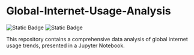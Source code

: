 # Global-Internet-Usage-Analysis 

![Static Badge](https://img.shields.io/badge/Project1_Global_Internet_Usage-Green)
![Static Badge](https://img.shields.io/badge/Data_Analytics-blue)



This repository contains a comprehensive data analysis of global internet usage trends, presented in a Jupyter Notebook. 
